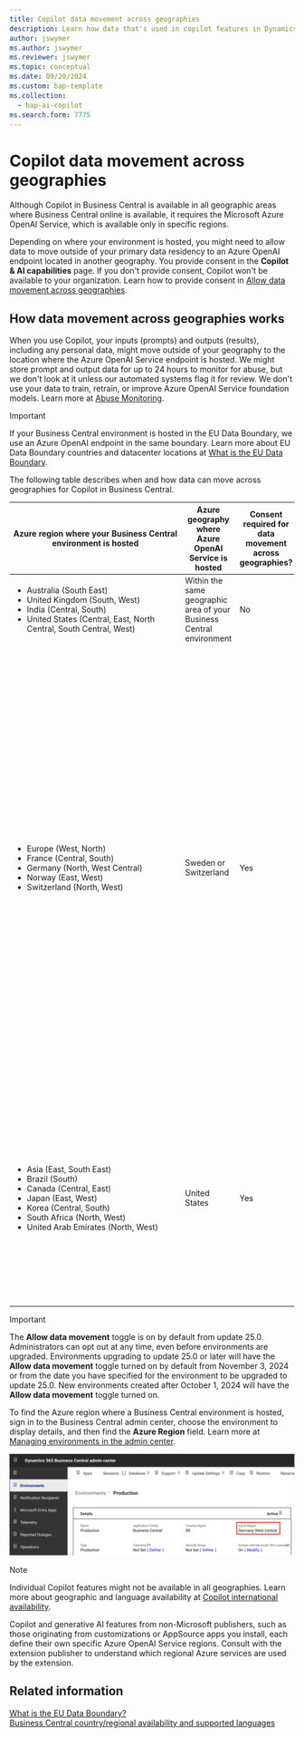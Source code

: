 ```yaml
---
title: Copilot data movement across geographies
description: Learn how data that's used in copilot features in Dynamics 365 Business Central moves across geographies where Azure OpenAI Service isn't available by default.
author: jswymer 
ms.author: jswymer
ms.reviewer: jswymer
ms.topic: conceptual
ms.date: 09/20/2024
ms.custom: bap-template 
ms.collection:
  - bap-ai-copilot
ms.search.form: 7775
---
```


# Copilot data movement across geographies

Although Copilot in Business Central is available in all geographic areas where Business Central online is available, it requires the Microsoft Azure OpenAI Service, which is available only in specific regions.  

Depending on where your environment is hosted, you might need to allow data to move outside of your primary data residency to an Azure OpenAI endpoint located in another geography. You provide consent in the **Copilot & AI capabilities** page. If you don't provide consent, Copilot won't be available to your organization. Learn how to provide consent in [Allow data movement across geographies](enable-ai.md#allow-data-movement-across-geographies).

## How data movement across geographies works

When you use Copilot, your inputs (prompts) and outputs (results), including any personal data, might move outside of your geography to the location where the Azure OpenAI Service endpoint is hosted. We might store prompt and output data for up to 24 hours to monitor for abuse, but we don't look at it unless our automated systems flag it for review. We don't use your data to train, retrain, or improve Azure OpenAI Service foundation models. Learn more at [Abuse Monitoring](/azure/ai-services/openai/concepts/abuse-monitoring).

> [!IMPORTANT]
> If your Business Central environment is hosted in the EU Data Boundary, we use an Azure OpenAI endpoint in the same boundary. Learn more about EU Data Boundary countries and datacenter locations at [What is the EU Data Boundary](/privacy/eudb/eu-data-boundary-learn#eu-data-boundary-countries-and-datacenter-locations).


The following table describes when and how data can move across geographies for Copilot in Business Central. 

| Azure&nbsp;region&nbsp;where&nbsp;your&nbsp;Business&nbsp;Central environment is hosted | Azure geography where Azure OpenAI Service is hosted |Consent required for data movement across geographies? |How to allow data to move across geographic areas|
| - | - | - |-|
|<ul><li>Australia (South East)</li><li>United Kingdom (South, West)</li><li>India (Central, South)</li><li>United States (Central, East, North Central, South Central, West)</li></ul>|Within the same geographic area of your Business Central environment|No|No action required. Data doesn't move across geographies in this scenario. |
|<ul><li>Europe (West, North)</li><li>France (Central, South)</li><li>Germany (North, West Central)</li><li>Norway (East, West)</li><li>Switzerland (North, West) </li></ul>|Sweden or Switzerland|Yes|Data doesn't move outside the EU Data Boundary in this scenario.<br><br>**Note:** By default, the **Allow data movement** toggle is on. If you don't want to provide consent to data movement to other geographies within the EU Data Boundary, you can switch off the toggle at any time. In this case, Copilot features won't be available to your organization. Learn more about EU Data Boundary countries and datacenter locations at [What is the EU Data Boundary](/privacy/eudb/eu-data-boundary-learn#eu-data-boundary-countries-and-datacenter-locations)|
|<ul><li>Asia (East, South East)</li><li>Brazil (South)</li><li>Canada (Central, East)</li><li>Japan (East, West)</li><li>Korea (Central, South)</li><li>South Africa (North, West)</li><li>United Arab Emirates (North, West)</li></ul> |United States|Yes|**Note:** By default, the **Allow data movement** toggle is on. If you don't want to provide consent to data movement, you can switch off the toggle at any time. In this case, Copilot features won't be available to your organization.|

> [!IMPORTANT]
> The **Allow data movement** toggle is on by default from update 25.0. Administrators can opt out at any time, even before environments are upgraded. Environments upgrading to update 25.0 or later will have the **Allow data movement** toggle turned on by default from November 3, 2024 or from the date you have specified for the environment to be upgraded to update 25.0. New environments created after October 1, 2024 will have the **Allow data movement** toggle turned on.

To find the Azure region where a Business Central environment is hosted, sign in to the Business Central admin center, choose the environment to display details, and then find the **Azure Region** field. Learn more at [Managing environments in the admin center](/dynamics365/business-central/dev-itpro/administration/tenant-admin-center-environments).

![Shows the environment details in Business Central admin center](media/business-central-admin-center-azure-region.svg)

> [!NOTE]
> Individual Copilot features might not be available in all geographies. Learn more about geographic and language availability at [Copilot international availability](https://aka.ms/bapcopilot-intl-report-external).
>
> Copilot and generative AI features from non-Microsoft publishers, such as those originating from customizations or AppSource apps you install, each define their own specific Azure OpenAI Service regions. Consult with the extension publisher to understand which regional Azure services are used by the extension.

## Related information

[What is the EU Data Boundary?](/privacy/eudb/eu-data-boundary-learn)  
[Business Central country/regional availability and supported languages](/dynamics365/business-central/dev-itpro/compliance/apptest-countries-and-translations)  